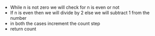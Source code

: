 - While n is not zero we will check for n is even or not
- If n is even then we will divide by 2 else we will subtract 1 from the number
- in both the cases increment the count step
- return count
